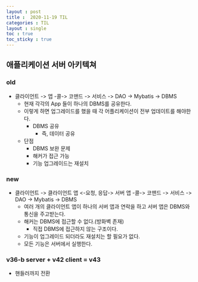 ```yaml
---
layout : post
title :  2020-11-19 TIL
categories : TIL
layout : single
toc : true 
toc_sticky : true
---
```

## 애플리케이션 서버 아키텍쳐

### old
- 클라이언트 -> 앱 -콜-> 코맨드 -> 서비스 -> DAO -> Mybatis -> DBMS
    - 현재 각각의 App 들이 하나의 DBMS를 공유한다.
    - 이렇게 하면 업그레이드를 했을 때 각 어플리케이션이 전부 업데이트를 해야한다.
        - DBMS 공유
            - 즉, 데이터 공유
    - 단점
        - DBMS 보완 문제
        - 해커가 접근 가능
        - 기능 업그레이드는 재설치

### new
- 클라이언트 -> 클라이언트 앱 <-요청, 응답-> 서버 앱 -콜-> 코맨드 -> 서비스 -> DAO -> Mybatis -> DBMS
    - 여러 개의 클라이언트 앱이 하나의 서버 앱과 연락을 하고 서버 앱은 DBMS와 통신을 주고받는다.
    - 해커는 DBMS에 접근할 수 없다.(방화벽 존재)
        - 직접 DBMS에 접근하지 않는 구조이다.
    - 기능이 업그레이드 되더라도 재설치는 할 필요가 없다.
    - 모든 기능은 서버에서 실행한다.

### v36-b server + v42 client = v43
- 핸들러까지 전환

